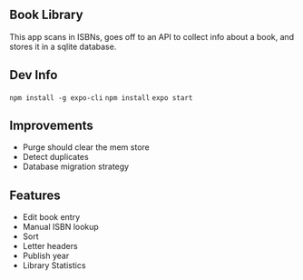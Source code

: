 Book Library
--------
This app scans in ISBNs, goes off to an API to collect info about a book, and stores it in a sqlite database.

Dev Info
--------
`npm install -g expo-cli`
`npm install`
`expo start`

Improvements
-----
* Purge should clear the mem store
* Detect duplicates
* Database migration strategy

Features
------
* Edit book entry
* Manual ISBN lookup
* Sort
* Letter headers
* Publish year
* Library Statistics
